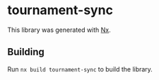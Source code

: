# tournament-sync

This library was generated with [Nx](https://nx.dev).

## Building

Run `nx build tournament-sync` to build the library.
